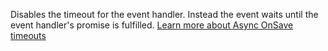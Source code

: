 Disables the timeout for the event handler. Instead the event waits until the event handler's promise is fulfilled. [Learn more about Async OnSave timeouts](../../events/form-onsave.md#async-onsave-timeouts)